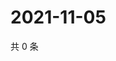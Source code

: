 # 2021-11-05

共 0 条

<!-- BEGIN WEIBO -->
<!-- 最后更新时间 Fri Nov 05 2021 15:08:55 GMT+0800 (China Standard Time) -->

<!-- END WEIBO -->
